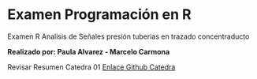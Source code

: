 # Examen Programación en R
Examen R
Analisis de Señales presión tuberias en trazado concentraducto

**Realizado por: Paula Alvarez - Marcelo Carmona**

Revisar Resumen Catedra 01
<a href="https://github.com/19762014mcs/Trabajo-Catedra-01/blob/main/README.md" target="_blank">Enlace Github Catedra</a>
